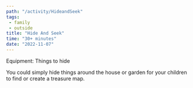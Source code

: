 ```yaml
---
path: "/activity/HideandSeek"
tags: 
 - family 
 - outside
title: "Hide And Seek"
time: "30+ minutes"
date: "2022-11-07"
---
```


Equipment: Things to hide

You could simply hide things around the house or garden for your children to find or create a treasure map.
